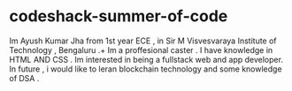 # codeshack-summer-of-code
Im Ayush Kumar Jha from 1st year ECE , in Sir M Visvesvaraya Institute of Technology , Bengaluru .+
Im a proffesional caster .
I have knowledge in HTML AND CSS .
Im interested in being a fullstack web and app developer.
In future , i would like to leran blockchain technology and some knowledge of DSA .

